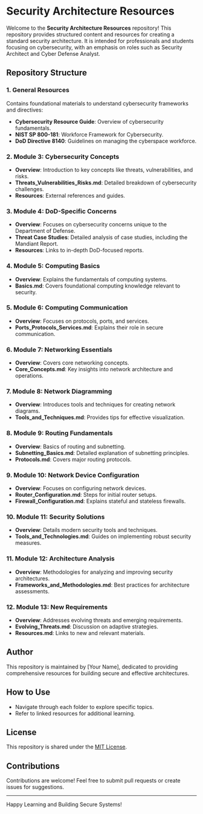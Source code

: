 # Security Architecture Resources

Welcome to the **Security Architecture Resources** repository! This repository provides structured content and resources for creating a standard security architecture. It is intended for professionals and students focusing on cybersecurity, with an emphasis on roles such as Security Architect and Cyber Defense Analyst.

## Repository Structure

### 1. General Resources
Contains foundational materials to understand cybersecurity frameworks and directives:
- **Cybersecurity Resource Guide**: Overview of cybersecurity fundamentals.
- **NIST SP 800-181**: Workforce Framework for Cybersecurity.
- **DoD Directive 8140**: Guidelines on managing the cyberspace workforce.

### 2. Module 3: Cybersecurity Concepts
- **Overview**: Introduction to key concepts like threats, vulnerabilities, and risks.
- **Threats_Vulnerabilities_Risks.md**: Detailed breakdown of cybersecurity challenges.
- **Resources**: External references and guides.

### 3. Module 4: DoD-Specific Concerns
- **Overview**: Focuses on cybersecurity concerns unique to the Department of Defense.
- **Threat Case Studies**: Detailed analysis of case studies, including the Mandiant Report.
- **Resources**: Links to in-depth DoD-focused reports.

### 4. Module 5: Computing Basics
- **Overview**: Explains the fundamentals of computing systems.
- **Basics.md**: Covers foundational computing knowledge relevant to security.

### 5. Module 6: Computing Communication
- **Overview**: Focuses on protocols, ports, and services.
- **Ports_Protocols_Services.md**: Explains their role in secure communication.

### 6. Module 7: Networking Essentials
- **Overview**: Covers core networking concepts.
- **Core_Concepts.md**: Key insights into network architecture and operations.

### 7. Module 8: Network Diagramming
- **Overview**: Introduces tools and techniques for creating network diagrams.
- **Tools_and_Techniques.md**: Provides tips for effective visualization.

### 8. Module 9: Routing Fundamentals
- **Overview**: Basics of routing and subnetting.
- **Subnetting_Basics.md**: Detailed explanation of subnetting principles.
- **Protocols.md**: Covers major routing protocols.

### 9. Module 10: Network Device Configuration
- **Overview**: Focuses on configuring network devices.
- **Router_Configuration.md**: Steps for initial router setups.
- **Firewall_Configuration.md**: Explains stateful and stateless firewalls.

### 10. Module 11: Security Solutions
- **Overview**: Details modern security tools and techniques.
- **Tools_and_Technologies.md**: Guides on implementing robust security measures.

### 11. Module 12: Architecture Analysis
- **Overview**: Methodologies for analyzing and improving security architectures.
- **Frameworks_and_Methodologies.md**: Best practices for architecture assessments.

### 12. Module 13: New Requirements
- **Overview**: Addresses evolving threats and emerging requirements.
- **Evolving_Threats.md**: Discussion on adaptive strategies.
- **Resources.md**: Links to new and relevant materials.

## Author
This repository is maintained by [Your Name], dedicated to providing comprehensive resources for building secure and effective architectures.

## How to Use
- Navigate through each folder to explore specific topics.
- Refer to linked resources for additional learning.

## License
This repository is shared under the [MIT License](LICENSE).

## Contributions
Contributions are welcome! Feel free to submit pull requests or create issues for suggestions.

---

Happy Learning and Building Secure Systems!
